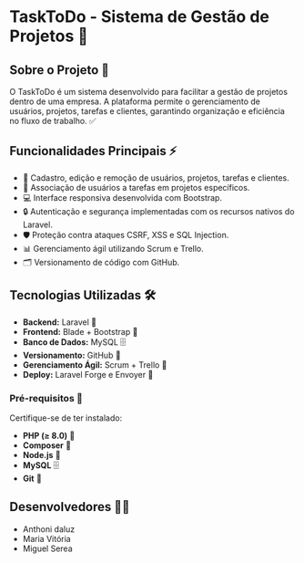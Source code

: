 # TaskToDo - Sistema de Gestão de Projetos 🚀

## Sobre o Projeto 🏢

O TaskToDo é um sistema desenvolvido para facilitar a gestão de projetos dentro de uma empresa. A plataforma permite o gerenciamento de usuários, projetos, tarefas e clientes, garantindo organização e eficiência no fluxo de trabalho. ✅

## Funcionalidades Principais ⚡

- 📌 Cadastro, edição e remoção de usuários, projetos, tarefas e clientes.
- 👥 Associação de usuários a tarefas em projetos específicos.
- 💻 Interface responsiva desenvolvida com Bootstrap.
- 🔒 Autenticação e segurança implementadas com os recursos nativos do Laravel.
- 🛡️ Proteção contra ataques CSRF, XSS e SQL Injection.
- 📊 Gerenciamento ágil utilizando Scrum e Trello.
- 🗂️ Versionamento de código com GitHub.

## Tecnologias Utilizadas 🛠️

- **Backend:** Laravel 🐘
- **Frontend:** Blade + Bootstrap 🎨
- **Banco de Dados:** MySQL 🗄️
- **Versionamento:** GitHub 🛜
- **Gerenciamento Ágil:** Scrum + Trello 📌
- **Deploy:** Laravel Forge e Envoyer 🚀

### Pré-requisitos 📌

Certifique-se de ter instalado:
- **PHP (≥ 8.0)** 🐘
- **Composer** 🎼
- **Node.js** 🌿
- **MySQL** 🗄️
- **Git** 🔗

## Desenvolvedores 👩‍💻

- Anthoni daluz
- Maria Vitória
- Miguel Serea
